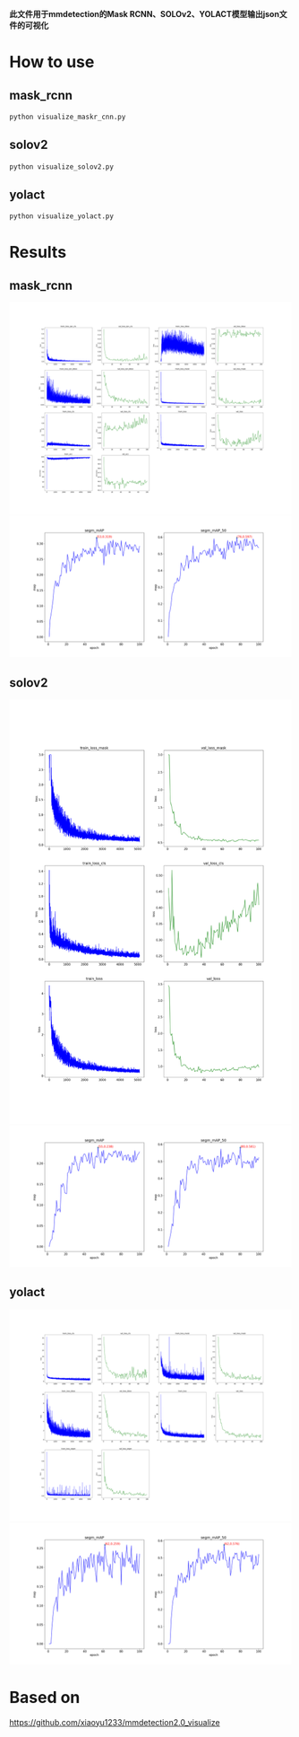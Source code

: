 **此文件用于mmdetection的Mask RCNN、SOLOv2、YOLACT模型输出json文件的可视化**

# How to use
## mask_rcnn
```bash
python visualize_maskr_cnn.py
```
## solov2
```bash
python visualize_solov2.py
```
## yolact
```bash
python visualize_yolact.py
```

# Results
## mask_rcnn
![image](./examples/mask_rcnn.json_loss.png)
![image](./examples/mask_rcnn.json_map.png)
## solov2
![image](./examples/solov2.json_loss.png)
![image](./examples/solov2.json_map.png)
## yolact
![image](./examples/yolact.json_loss.png)
![image](./examples/yolact.json_map.png)

# Based on
https://github.com/xiaoyu1233/mmdetection2.0_visualize
